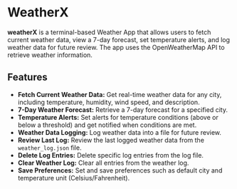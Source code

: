 # WeatherX

**weatherX** is a terminal-based Weather App that allows users to fetch current weather data, view a 7-day forecast, set temperature alerts, and log weather data for future review. The app uses the OpenWeatherMap API to retrieve weather information.

## Features

- **Fetch Current Weather Data:** Get real-time weather data for any city, including temperature, humidity, wind speed, and description.
- **7-Day Weather Forecast:** Retrieve a 7-day forecast for a specified city.
- **Temperature Alerts:** Set alerts for temperature conditions (above or below a threshold) and get notified when conditions are met.
- **Weather Data Logging:** Log weather data into a file for future review.
- **Review Last Log:** Review the last logged weather data from the `weather_log.json` file.
- **Delete Log Entries:** Delete specific log entries from the log file.
- **Clear Weather Log:** Clear all entries from the weather log.
- **Save Preferences:** Set and save preferences such as default city and temperature unit (Celsius/Fahrenheit).
